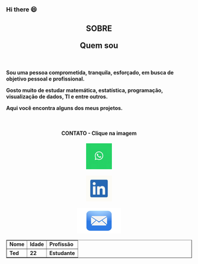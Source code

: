 ### Hi there 😄


<h2><b><p align="center">SOBRE</p><p align="center">Quem sou</p></b></h2>

<br/>

<b>Sou uma pessoa comprometida, tranquila, esforçado, em busca de objetivo pessoal e profissional.

Gosto muito de estudar matemática, estatística, programação, visualização de dados, TI e entre outros.

</b>

<b>Aqui você encontra alguns dos meus projetos.</center></b>

</b>


<br/>

<h4><b><p align="center">CONTATO - Clique na imagem</p></h4>

<p align="center"><a href="https://web.whatsapp.com/send?phone=5531988712037"><img width="70px" height="70px" src="https://github.com/Wenceslau93/Wenceslau93/blob/main/what.png" class="media-object  img-responsive img-thumbnail"></a></p>

<p align="center"><a href="https://www.linkedin.com/in/diego-wenceslau-67894677/"><img width="70px" height="70px" src="https://github.com/Wenceslau93/Wenceslau93/blob/main/linkedin.jpg" class="media-object  img-responsive img-thumbnail"></a></p>
<p align="center"><a href= mailto:diegowenceslau16@hotmail.com><img width="120px" height="70px" src="https://github.com/Wenceslau93/Wenceslau93/blob/main/email.png" class="media-object  img-responsive img-thumbnail"></a></p>


<table border="1">
    <tr>
        <td>Nome</td>
        <td>Idade</td>
        <td>Profissão</td>
    </tr>
    <tr>
        <td>Ted</td>
        <td>22</td>
        <td>Estudante</td>
    </tr>

</table>
<!--
**Wenceslau93/Wenceslau93** is a ✨ _special_ ✨ repository because its `README.md` (this file) appears on your GitHub profile.

Here are some ideas to get you started:

- 🔭 I’m currently working on ...
- 🌱 I’m currently learning ...
- 👯 I’m looking to collaborate on ...
- 🤔 I’m looking for help with ...
- 💬 Ask me about ...
- 📫 How to reach me: ...
- 😄 Pronouns: ...
- ⚡ Fun fact: ...
-->
